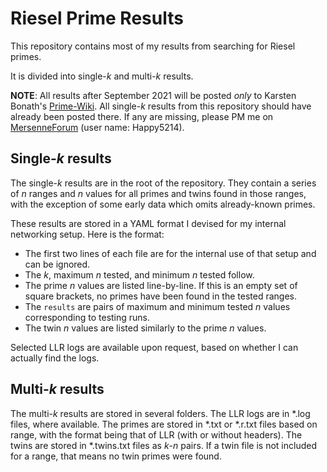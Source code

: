 # Riesel Prime Results

This repository contains most of my results from searching for Riesel primes.

It is divided into single-*k* and multi-*k* results.

**NOTE**: All results after September 2021 will be posted *only* to Karsten Bonath's [Prime-Wiki](https://www.rieselprime.de/ziki/). All single-*k* results from this repository should have already been posted there. If any are missing, please PM me on [MersenneForum](https://www.mersenneforum.org/) (user name: Happy5214).

## Single-*k* results

The single-*k* results are in the root of the repository. They contain a series of *n* ranges and *n* values for all primes and twins found in those ranges, with the exception of some early data which omits already-known primes.

These results are stored in a YAML format I devised for my internal networking setup. Here is the format:

- The first two lines of each file are for the internal use of that setup and can be ignored.
- The *k*, maximum *n* tested, and minimum *n* tested follow.
- The prime *n* values are listed line-by-line. If this is an empty set of square brackets, no primes have been found in the tested ranges.
- The `results` are pairs of maximum and minimum tested *n* values corresponding to testing runs.
- The twin *n* values are listed similarly to the prime *n* values.

Selected LLR logs are available upon request, based on whether I can actually find the logs.

## Multi-*k* results

The multi-*k* results are stored in several folders. The LLR logs are in \*.log files, where available. The primes are stored in \*.txt or \*.r.txt files based on range, with the format being that of LLR (with or without headers). The twins are stored in \*.twins.txt files as *k*-*n* pairs. If a twin file is not included for a range, that means no twin primes were found.
